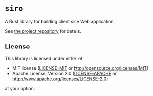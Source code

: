 # `siro`

A Rust library for building client side Web application.

See [the project repository](https://github.com/ubnt-intrepid/siro) for details.

## License

This library is licensed under either of

* MIT license ([LICENSE-MIT](LICENSE-MIT) or http://opensource.org/licenses/MIT)
* Apache License, Version 2.0 ([LICENSE-APACHE](LICENSE-APACHE) or http://www.apache.org/licenses/LICENSE-2.0)

at your option.
